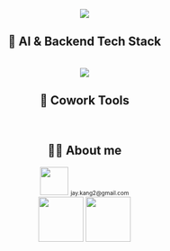 <p align="center">
  <img src="https://capsule-render.vercel.app/api?type=venom&color=timeGradient&height=200&section=header&text=AI%20Engineer%20Minju%20Kang&fontSize=50&animation=fadeIn&fontColor=3776AB" />
</p>
<h2 align="center">👾 AI & Backend Tech Stack</h2>
<br/>
<div align="center">
<img src="https://img.shields.io/badge/Python-3776AB?style=flat-square&logo=python&logoColor=white"/>
</div>

<h2 align="center">👾 Cowork Tools</h2>
<br/>

<h2 align="center">👩‍💻 About me</h2>
<div align="center">
  <img src="https://img.shields.io/badge/Gmail-EA4335?style=flat-square&logo=gmail&logoColor=white" width="50"/>
  <span style="font-size: 10px;">jay.kang2@gmail.com</span>
  <br/>
  <img src="https://img.shields.io/badge/Python-3776AB?style=flat-square&logo=python&logoColor=white" width="80"/>
  <img src="https://img.shields.io/badge/Python-3776AB?style=flat-square&logo=python&logoColor=white" width="80"/>
</div>
<br/>

